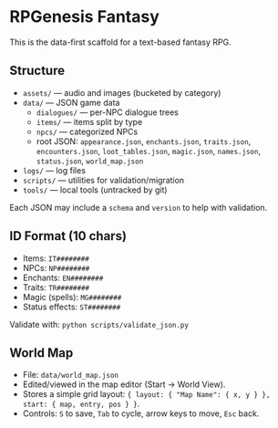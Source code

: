 # RPGenesis Fantasy

This is the data-first scaffold for a text-based fantasy RPG.

## Structure
- `assets/` — audio and images (bucketed by category)
- `data/` — JSON game data
  - `dialogues/` — per-NPC dialogue trees
  - `items/` — items split by type
  - `npcs/` — categorized NPCs
  - root JSON: `appearance.json`, `enchants.json`, `traits.json`, `encounters.json`, `loot_tables.json`, `magic.json`, `names.json`, `status.json`, `world_map.json`
- `logs/` — log files
- `scripts/` — utilities for validation/migration
- `tools/` — local tools (untracked by git)

Each JSON may include a `schema` and `version` to help with validation.

## ID Format (10 chars)
- Items: `IT########`
- NPCs: `NP########`
- Enchants: `EN########`
- Traits: `TR########`
- Magic (spells): `MG########`
- Status effects: `ST########`

Validate with: `python scripts/validate_json.py`

## World Map
- File: `data/world_map.json`
- Edited/viewed in the map editor (Start → World View).
- Stores a simple grid layout: `{ layout: { "Map Name": { x, y } }, start: { map, entry, pos } }`.
- Controls: `S` to save, `Tab` to cycle, arrow keys to move, `Esc` back.

